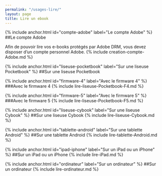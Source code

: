 ```yaml
---
permalink: "/usages-lire/"
layout: page
title: Lire un ebook
---
```


{% include anchor.html id="compte-adobe" label="Le compte Adobe" %}
##Le compte Adobe

Afin de pouvoir lire vos e-books protégés par Adobe DRM, vous devez disposer d’un compte personnel Adobe.
{% include creation-compte-Adobe.md %}

{% include anchor.html id="liseuse-pocketbook" label="Sur une liseuse Pocketbook" %}
##Sur une liseuse Pocketbook

{% include anchor.html id="firmware-4" label="Avec le firmware 4" %}
###Avec le firmware 4
{% include lire-liseuse-Pocketbook-F4.md %}

{% include anchor.html id="firmware-5" label="Avec le firmware 5" %}
###Avec le firmware 5
{% include lire-liseuse-Pocketbook-F5.md %}

{% include anchor.html id="liseuse-cybook" label="Sur une liseuse Cybook" %}
##Sur une liseuse Cybook
{% include lire-liseuse-Cybook.md %}

{% include anchor.html id="tablette-android" label="Sur une tablette Android" %}
##Sur une tablette Android
{% include lire-tablette-Android.md %}

{% include anchor.html id="ipad-iphone" label="Sur un iPad ou un iPhone" %}
##Sur un iPad ou un iPhone
{% include lire-iPad.md %}

{% include anchor.html id="ordinateur" label="Sur un ordinateur" %}
##Sur un ordinateur
{% include lire-ordinateur.md %}
